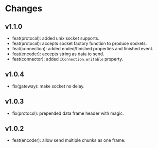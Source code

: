 # Changes

## v1.1.0

- feat(protocol): added unix socket supports.
- feat(protocol): accepts socket factory function to produce sockets.
- feat(connection): added ended/finished properties and finished event.
- feat(encoder): accepts string as data to send.
- feat(connector): added `IConnection.writable` property.

## v1.0.4

- fix(gateway): make socket no delay.

## v1.0.3

- fix(protocol): prepended data frame header with magic.

## v1.0.2

- feat(encoder): allow send multiple chunks as one frame.

